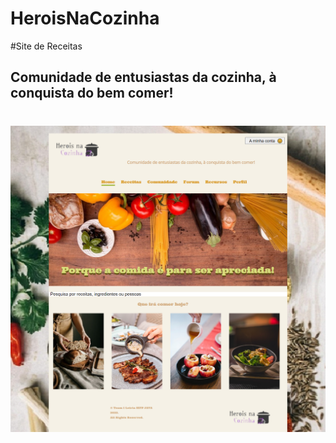 # HeroisNaCozinha
#Site de Receitas

## Comunidade de entusiastas da cozinha, à conquista do bem comer!


<div>
  
<h1 align="center">   
  <img  src="https://github.com/ElodieSilva/HeroisNaCozinha/blob/main/imagem_site.png" />
</h1>

</div>


